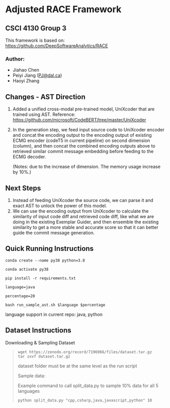 # Adjusted RACE Framework
## CSCI 4130 Group 3
This framework is based on: https://github.com/DeepSoftwareAnalytics/RACE
### Author:
- Jiahao Chen
- Peiyi Jiang (PJ@dal.ca)
- Haoyi Zhang

## Changes - AST Direction
1. Added a unified cross-modal pre-trained model, UniXcoder that are trained using AST.
Reference: https://github.com/microsoft/CodeBERT/tree/master/UniXcoder
2. In the generation step, we feed input source code to UniXcoder encoder and concat the encoding 
output to the encoding output of existing ECMG encoder (codeT5 in current pipeline) on second dimension (column),
and then concat the combined encoding outputs above to retrieved similar commit message embedding before
feeding to the ECMG decoder.

    (Notes: due to the increase of dimension. The memory usage increase by 10%.)

## Next Steps
1. Instead of feeding UniXcoder the source code, we can parse it and exact AST to unlock the power of this model.
2. We can use the encoding output from UniXcoder to calculate the similarity of input code diff and retrieved code diff,
like what we are doing in the existing Exemplar Guider, and then ensemble the existing similarity to get a more
stable and accurate score so that it can better guide the commit message generation.

## Quick Running Instructions

```
conda create --name py38 python=3.8

conda activate py38

pip install -r requirements.txt

language=java

percentage=20

bash run_sample_ast.sh $language $percentage
```
language support in current repo: java, python

## Dataset Instructions
Downloading & Sampling Dataset
> ```
> wget https://zenodo.org/record/7196966/files/dataset.tar.gz
>tar zxvf dataset.tar.gz
> ```
> dataset folder must be at the same level as the run script
>
> Sample data:
> 
> Example command to call split_data.py to sample 10% data for all 5 languages
> 
> `python split_data.py "cpp,csharp,java,javascript,python" 10`

